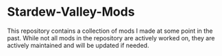 # **Stardew-Valley-Mods**

This repository contains a collection of mods I made at some point in the past. While not all mods in the repository are actively worked on, they are actively maintained and will be updated if needed.

